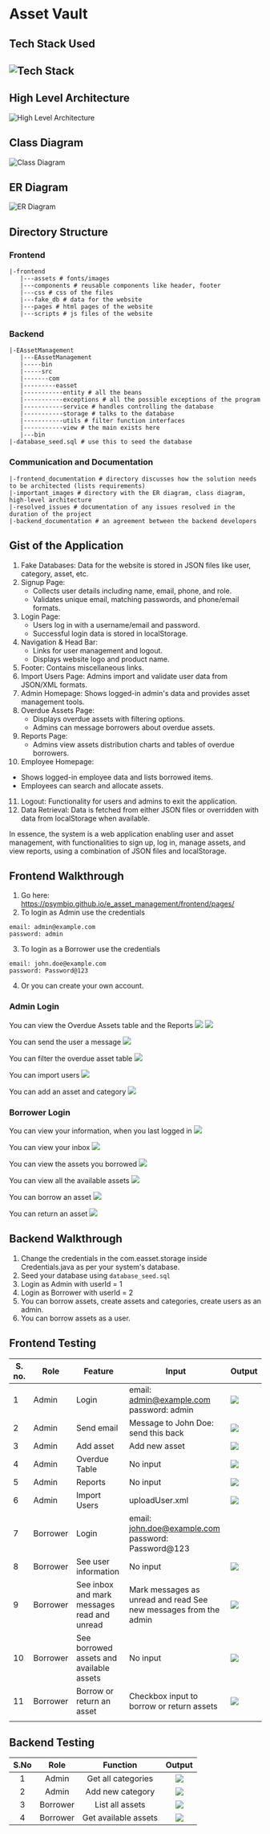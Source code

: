 # Asset Vault

## Tech Stack Used
![Tech Stack](important_images/tech_stack.png)
---

## High Level Architecture
![High Level Architecture](important_images/high_level_architecture.png)


## Class Diagram
![Class Diagram](important_images/class_diagram.svg)


## ER Diagram
![ER Diagram](important_images/er_diagram.svg)


## Directory Structure
### Frontend
```
|-frontend
   |---assets # fonts/images
   |---components # reusable components like header, footer
   |---css # css of the files
   |---fake_db # data for the website
   |---pages # html pages of the website
   |---scripts # js files of the website
```
### Backend
```
|-EAssetManagement
   |---EAssetManagement
   |-----bin
   |-----src
   |-------com
   |---------easset
   |-----------entity # all the beans
   |-----------exceptions # all the possible exceptions of the program
   |-----------service # handles controlling the database
   |-----------storage # talks to the database
   |-----------utils # filter function interfaces
   |-----------view # the main exists here
   |---bin
|-database_seed.sql # use this to seed the database
```
### Communication and Documentation
```
|-frontend_documentation # directory discusses how the solution needs to be architected (lists requirements)
|-important_images # directory with the ER diagram, class diagram, high-level architecture
|-resolved_issues # documentation of any issues resolved in the duration of the project
|-backend_documentation # an agreement between the backend developers
```

## Gist of the Application
1. Fake Databases: Data for the website is stored in JSON files like user, category, asset, etc.
2. Signup Page:
   - Collects user details including name, email, phone, and role.
   - Validates unique email, matching passwords, and phone/email formats.
3. Login Page:
   - Users log in with a username/email and password.
   - Successful login data is stored in localStorage.
4. Navigation & Head Bar:
   - Links for user management and logout.
   - Displays website logo and product name.
5. Footer: Contains miscellaneous links.
6. Import Users Page: Admins import and validate user data from JSON/XML formats.
7. Admin Homepage: Shows logged-in admin's data and provides asset management tools.
8. Overdue Assets Page: 
   - Displays overdue assets with filtering options.
   - Admins can message borrowers about overdue assets.
9. Reports Page: 
   - Admins view assets distribution charts and tables of overdue borrowers.
10. Employee Homepage: 
   - Shows logged-in employee data and lists borrowed items.
   - Employees can search and allocate assets.
11. Logout: Functionality for users and admins to exit the application.
12. Data Retrieval: Data is fetched from either JSON files or overridden with data from localStorage when available.

In essence, the system is a web application enabling user and asset management, with functionalities to sign up, log in, manage assets, and view reports, using a combination of JSON files and localStorage.

## Frontend Walkthrough
1. Go here: https://psymbio.github.io/e_asset_management/frontend/pages/
2. To login as Admin use the credentials
```
email: admin@example.com
password: admin 
```
3. To login as a Borrower use the credentials
```
email: john.doe@example.com
password: Password@123
```
4. Or you can create your own account.

### Admin Login
You can view the Overdue Assets table and the Reports
![](frontend_images/01_overdue_assets.png)
![](frontend_images/02_reports.png)

You can send the user a message
![](frontend_images/03_send_message.png)

You can filter the overdue asset table
![](frontend_images/04_filter_data.png)

You can import users
![](frontend_images/05_import_users.png)

You can add an asset and category
![](frontend_images/06_add_asset_category.png)

### Borrower Login
You can view your information, when you last logged in
![](frontend_images/07_user_info.png)

You can view your inbox
![](frontend_images/08_user_inbox.png)

You can view the assets you borrowed
![](frontend_images/09_borrowed_assets.png)

You can view all the available assets
![](frontend_images/10_available_assets.png)

You can borrow an asset
![](frontend_images/11_borrow_asset.png)

You can return an asset
![](frontend_images/12_return_asset.png)

## Backend Walkthrough
1. Change the credentials in the com.easset.storage inside Credentials.java as per your system's database.
2. Seed your database using `database_seed.sql`
3. Login as Admin with userId = 1
4. Login as Borrower with userId = 2
5. You can borrow assets, create assets and categories, create users as an admin.
6. You can borrow assets as a user.

## Frontend Testing
| S. no. | Role     | Feature                                     | Input                                                            | Output                                         |
|--------|----------|---------------------------------------------|------------------------------------------------------------------|------------------------------------------------|
| 1      | Admin    | Login                                       | email: admin@example.com password: admin                         | ![](frontend_images/01_overdue_assets.png)     |
| 2      | Admin    | Send email                                  | Message to John Doe: send this back                              | ![](frontend_images/03_send_message.png)       |
| 3      | Admin    | Add asset                                   | Add new asset                                                    | ![](frontend_images/06_add_asset_category.png) |
| 4      | Admin    | Overdue Table                               | No input                                                         | ![](frontend_images/01_overdue_assets.png)     |
| 5      | Admin    | Reports                                     | No input                                                         | ![](frontend_images/02_reports.png)            |
| 6      | Admin    | Import Users                                | uploadUser.xml                                                   | ![](frontend_images/05_import_users.png)       |
| 7      | Borrower | Login                                       | email: john.doe@example.com password: Password@123               |                                                |
| 8      | Borrower | See user information                        | No input                                                         | ![](frontend_images/07_user_info.png)          |
| 9      | Borrower | See inbox and mark messages read and unread | Mark messages as unread and read See new messages from the admin | ![](frontend_images/08_user_inbox.png)         |
| 10     | Borrower | See borrowed assets and available assets    | No input                                                         | ![](frontend_images/09_borrowed_assets.png)    |
| 11     | Borrower | Borrow or return an asset                   | Checkbox input to borrow or return assets                        | ![](frontend_images/11_borrow_asset.png)       |
|        |          |                                             |                                                                  |                                                |

## Backend Testing
| S.No |   Role   |       Function       |            Output           |
|:----:|:--------:|:--------------------:|:---------------------------:|
|   1  |   Admin  |  Get all categories  |  ![](backend_images/ss1.jpeg) |
|   2  |   Admin  |   Add new category   | ![](backend_images/ss2.jpeg) |
|   3  | Borrower |    List all assets   | ![](backend_images/ss3.jpeg) |
|   4  | Borrower | Get available assets | ![](backend_images/ss4.jpeg) |